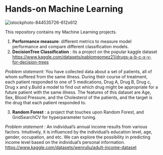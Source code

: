 # Hands-on Machine Learning
![istockphoto-844535726-612x612](https://user-images.githubusercontent.com/108270861/236766519-8e27556b-ff4b-4aa2-a494-76ccbaad6538.jpg)

This repository contains my Machine Learning projects.

1. **Performance measure**: different metrics to measure model performance and compare different classification models.
2. **DecisionTree Classification** : its a project on the popular kaggle dataset https://www.kaggle.com/datasets/pablomgomez21/drugs-a-b-c-x-y-for-decision-trees

*Problem statement*: You have collected data about a set of patients, all of whom suffered from the same illness. During their course of treatment, each patient responded to one of 5 medications, Drug A, Drug B, Drug c, Drug x and y.Build a model to find out which drug might be appropriate for a future patient with the same illness. The features of this dataset are Age, Sex, Blood Pressure, and the Cholesterol of the patients, and the target is the drug that each patient responded to.

3. **Random Forest** : a project that touches upon Random Forest, and GridSearchCV for hyperparameter tuning.

*Problem statement* : An individual’s annual income results from various factors. Intuitively, it is influenced by the individual’s education level, age, gender, occupation, and etc. We can explore the possibility in predicting income level based on the individual’s personal information. https://www.kaggle.com/datasets/wenruliu/adult-income-dataset
